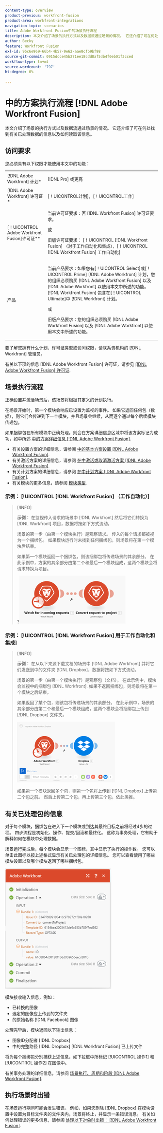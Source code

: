 ```yaml
---
content-type: overview
product-previous: workfront-fusion
product-area: workfront-integrations
navigation-topic: scenarios
title: Adobe Workfront Fusion中的场景执行流程
description: 本文介绍了场景的执行方式以及数据流通过场景的情况。 它还介绍了可在何处找到有关已处理数据的信息以及如何读取该信息。
author: Becky
feature: Workfront Fusion
exl-id: 95c6e969-66b4-4b57-9e62-aae0cfb9bf98
source-git-commit: 0915dcce45b271ee18cdd8af5db4f0eb01f3cced
workflow-type: tm+mt
source-wordcount: '797'
ht-degree: 0%

---
```


# 中的方案执行流程 [!DNL Adobe Workfront Fusion]

本文介绍了场景的执行方式以及数据流通过场景的情况。 它还介绍了可在何处找到有关已处理数据的信息以及如何读取该信息。

## 访问要求

您必须具有以下权限才能使用本文中的功能：

<table style="table-layout:auto"> 
 <col> 
 <col> 
 <tbody> 
  <tr> 
    <td role="rowheader">[!DNL Adobe Workfront] 计划*</td> 
   <td> <p>[!DNL Pro] 或更高</p> </td> 
  </tr> 
  <tr data-mc-conditions=""> 
   <td role="rowheader">[!DNL Adobe Workfront] 许可证*</td> 
   <td> <p>[！UICONTROL计划]，[！UICONTROL工作]</p> </td> 
  </tr> 
  <tr> 
   <td role="rowheader">[！UICONTROL Adobe Workfront Fusion]许可证**</td> 
   <td>
   <p>当前许可证要求：否 [!DNL Workfront Fusion] 许可证要求。</p>
   <p>或</p>
   <p>旧版许可证要求： [！UICONTROL [!DNL Workfront Fusion] （对于工作自动化和集成），[！UICONTROL [!DNL Workfront Fusion] 工作自动化]</p>
   </td> 
  </tr> 
  <tr> 
   <td role="rowheader">产品</td> 
   <td>
   <p>当前产品要求：如果您有[！UICONTROL Select]或[！UICONTROL Prime] [!DNL Adobe Workfront] 计划，您的组织必须购买 [!DNL Adobe Workfront Fusion] 以及 [!DNL Adobe Workfront] 以使用本文中所述的功能。 [!DNL Workfront Fusion] 包含在[！UICONTROL Ultimate]中 [!DNL Workfront] 计划。</p>
   <p>或</p>
   <p>旧版产品要求：您的组织必须购买 [!DNL Adobe Workfront Fusion] 以及 [!DNL Adobe Workfront] 以使用本文中所述的功能。</p>
   </td> 
  </tr> 
 </tbody> 
</table>

要了解您拥有什么计划、许可证类型或访问权限，请联系贵机构的 [!DNL Workfront] 管理员。

有关以下项的信息 [!DNL Adobe Workfront Fusion] 许可证，请参见 [[!DNL Adobe Workfront Fusion] 许可证](../../workfront-fusion/get-started/license-automation-vs-integration.md).

## 场景执行流程

正确设置并激活场景后，该场景将根据其定义的计划执行。

在场景开始时，第一个模块会响应已设置为监视的事件。 如果它返回任何包（数据），则它们会传递到下一个模块，并且场景会继续，从而逐个通过每个后续模块传递包。

如果捆绑包在所有模块中正确处理，则会在方案详细信息区域中将该方案标记为成功，如中所述 [中的方案详细信息 [!DNL Adobe Workfront Fusion]](../../workfront-fusion/scenarios/scenario-detail.md).

* 有关设置方案的详细信息，请参阅 [中的基本方案设置 [!DNL Adobe Workfront Fusion]](../../workfront-fusion/scenarios/basic-scenario-settings.md).
* 有关激活方案的详细信息，请参阅 [在中激活或取消激活方案 [!DNL Adobe Workfront Fusion]](../../workfront-fusion/scenarios/activate-or-inactivate-scenario.md).
* 有关计划方案的详细信息，请参阅 [在中计划方案 [!DNL Adobe Workfront Fusion]](../../workfront-fusion/scenarios/schedule-a-scenario.md).
* 有关模块的更多信息，请参阅 [模块类型](../../workfront-fusion/modules/module-types.md).

### 示例： [!UICONTROL [!DNL Workfront Fusion] （工作自动化）]

>[!INFO]
>
>**示例：** 在监视传入请求的场景中 [!DNL Workfront] 然后将它们转换为 [!DNL Workfront] 项目，数据将按如下方式流动。
>
>场景的第一步（由第一个模块执行）是观察请求。 传入的每个请求都被视为一个捆绑包。 如果模块运行时未找到任何捆绑包，则场景将在第一个模块后结束。
>
>如果第一个模块返回一个捆绑包，则该捆绑包将传递场景的其余部分。 在此示例中，方案的其余部分由第二个和最后一个模块组成，这两个模块会将请求转换为项目。
>
>?![](assets/example-execution-flow-wf-only-350x157.png)

### 示例： [!UICONTROL [!DNL Workfront Fusion] 用于工作自动化和集成]

>[!INFO]
>
>**示例：** 在从以下来源下载文档的场景中 [!DNL Adobe Workfront] 并将它们发送到中的文件夹 [!DNL Dropbox]，数据将按如下方式流动。
>
>场景的第一步（由第一个模块执行）是观察包（文档）。 在此示例中，模块会监视中的捆绑包 [!DNL Workfront]. 如果不返回捆绑包，则场景将在第一个模块之后结束。
>
>如果返回了某个包，则该包将传递场景的其余部分。 在此示例中，场景的其余部分由第二个和最后一个模块组成，这两个模块会将捆绑包上传到 [!DNL Dropbox] 文件夹。
>
>![](assets/example-wf-dropbox-scen-execution-flow-350x202.png)
>
>如果第一个模块返回多个包，则第一个包将上传到 [!DNL Dropbox] 上传第二个包之前。 然后上传第二个包，再上传第三个包，依此类推。

## 有关已处理包的信息

对于每个模块，捆绑包在进入下一个模块或到达其最终目标之前将经过4步的过程。 四步流程是初始化、操作、提交/回滚和最终化。 这称为事务处理，它有助于解释如何在模块中处理数据。

场景运行完成后，每个模块会显示一个图标，其中显示了执行的操作数。 您可以单击此图标以按上述格式显示有关已处理包的详细信息。 您可以查看使用了哪些模块设置以及哪个模块返回了哪些捆绑包。

![](assets/info-processed-bundles-350x396.png)

模块接收输入信息，例如：

* 已转换的图像
* 选定的图像应上传到的文件夹
* 的原始名称 [!DNL Facebook] 图像

处理完毕后，模块返回以下输出信息：

* 图像ID分配者 [!DNL Dropbox]
* 中的完整路径 [!DNL Dropbox] [!DNL Workfront Fusion] 已上传文件

将为每个捆绑包分别捕获上述信息，如下拉框中所标记 [!UICONTROL 操作1] 和 [!UICONTROL 操作2] 在图像中。

有关事务处理的详细信息，请参阅 [场景执行、周期和阶段 [!DNL Adobe Workfront Fusion]](../../workfront-fusion/scenarios/scenario-execution-cycles-phases.md).

## 执行场景时出错

在场景运行期间可能会发生错误。 例如，如果您删除 [!DNL Dropbox] 在模块设置中设置为目标文件夹的文件夹内，场景将终止，并显示一条错误消息。 有关如何处理错误的更多信息，请参阅 [处理以下对象时出错： [!DNL Adobe Workfront Fusion]](../../workfront-fusion/errors/error-processing.md).
